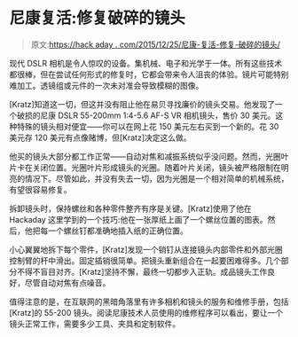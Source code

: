 # 尼康复活:修复破碎的镜头

> 原文:[https://hack aday . com/2015/12/25/尼康-复活-修复-破碎的镜头/](https://hackaday.com/2015/12/25/nikon-resurrection-repairing-a-broken-lens/)

现代 DSLR 相机是令人惊叹的设备。集机械、电子和光学于一体。所有这些技术都很棒，但在尝试任何形式的修复时，它都会带来令人沮丧的体验。镜片可能特别难加工。透镜组或元件的一次未对准会导致模糊的图像。

[Kratz]知道这一切，但这并没有阻止他在易贝寻找廉价的镜头交易。他发现了一个破损的尼康 DSLR 55-200mm 1:4-5.6 AF-S VR 相机镜头，售价 30 美元。这种特殊的镜头相对便宜——你可以在网上花 150 美元左右买到一个新的。花 30 美元存 120 美元有点像赌博，但[Kratz]决定这么做。

他买的镜头大部分都工作正常——自动对焦和减振系统似乎没问题。然而，光圈叶片卡在关闭位置。光圈叶片形成镜头的光圈。随着叶片关闭，镜头被严格限制在明亮的情况下。尽管如此，并没有失去一切，因为光圈是一个相对简单的机械系统，有望很容易修复。

拆卸镜头时，保持螺丝和各种零件整齐有序是关键。[Kratz]使用了他在 Hackaday 这里学到的一个技巧:他在一张厚纸上画了一个螺丝位置的图表。然后，他把每一个螺丝钉都准确地插入纸的正确位置。

小心翼翼地拆下每个零件，[Kratz]发现一个销钉从连接镜头内部零件和外部光圈控制臂的杆中滑出。固定插销很简单。把镜头重新组合在一起要困难得多。几个部分不得不盲目对齐。[Kratz]坚持不懈，最终一切都步入正轨。成品镜头工作良好，尽管自动对焦有点噪音。

值得注意的是，在互联网的黑暗角落里有许多相机和镜头的服务和维修手册，包括[Kratz]的 55-200 镜头。阅读尼康技术人员使用的维修程序可以看出，要让一个镜头正常工作，需要多少工具、夹具和定制软件。